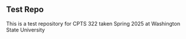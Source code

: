 ## Test Repo

This is a test repository for CPTS 322 taken Spring 2025 at Washington State University
